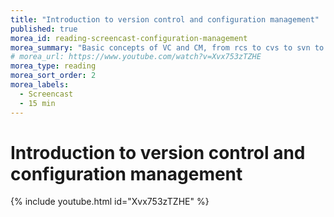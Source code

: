 ```yaml
---
title: "Introduction to version control and configuration management"
published: true
morea_id: reading-screencast-configuration-management
morea_summary: "Basic concepts of VC and CM, from rcs to cvs to svn to git"
# morea_url: https://www.youtube.com/watch?v=Xvx753zTZHE
morea_type: reading
morea_sort_order: 2
morea_labels:
  - Screencast
  - 15 min
---
```



# Introduction to version control and configuration management
{% include youtube.html id="Xvx753zTZHE" %}
